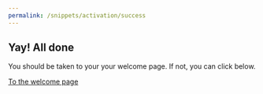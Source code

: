 ```yaml
---
permalink: /snippets/activation/success
---
```

## Yay! All done
You should be taken to your your welcome page. If not, you can click below.

<p class="text-center"><a href="/welcome" class="btn btn-primary">To the welcome page</a></p>
